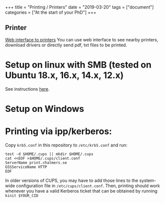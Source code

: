 +++
title =  "Printing / Printers"
date  = "2019-03-20"
tags = ["document"]
categories =  ["At the start of your PhD"]
+++


## Printer
[Web interface to printers](https://print.chalmers.se/auth/uploadme.cgi)
You can use web interface to see nearby printers, download drivers or directly send pdf, txt files to be printed.

# Setup on linux with SMB (tested on Ubuntu 18.x, 16.x, 14.x, 12.x)

See instructions [here](https://student.portal.chalmers.se/en/contactservice/ITServices/self-administered/linux/printing/Sidor/connect-to-printer.aspx).

# Setup on Windows

[//]: # (TODO!)

# Printing via ipp/kerberos:
Copy `krb5.conf` in this repository to `/etc/krb5.conf` and
run:
~~~~
test -d $HOME/.cups || mkdir $HOME/.cups
cat <<EOF >$HOME/.cups/client.conf
ServerName print.chalmers.se
GSSServiceName HTTP
EOF
~~~~
In older versions of CUPS, you may have to add those lines to the system-wide configuration file in `/etc/cups/client.conf`.
Then, printing should work whenever you have a valid Kerberos ticket that
can be obtained by running `kinit $YOUR_CID`


